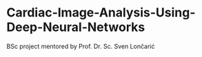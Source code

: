 # Cardiac-Image-Analysis-Using-Deep-Neural-Networks
BSc project mentored by Prof. Dr. Sc. Sven Lončarić
